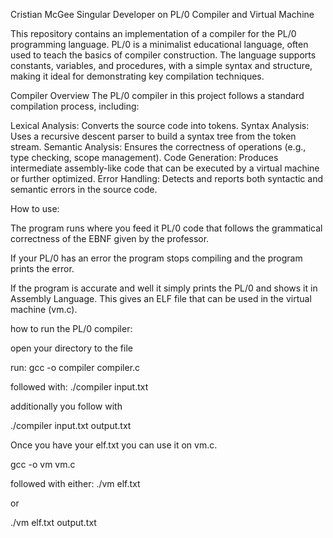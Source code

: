 Cristian McGee Singular Developer on PL/0 Compiler and Virtual Machine

This repository contains an implementation of a compiler for the PL/0 programming language. PL/0 is a minimalist educational language, often used to teach the basics of compiler construction. The language supports constants, variables, and procedures, with a simple syntax and structure, making it ideal for demonstrating key compilation techniques.

Compiler Overview
The PL/0 compiler in this project follows a standard compilation process, including:

Lexical Analysis: Converts the source code into tokens.
Syntax Analysis: Uses a recursive descent parser to build a syntax tree from the token stream.
Semantic Analysis: Ensures the correctness of operations (e.g., type checking, scope management).
Code Generation: Produces intermediate assembly-like code that can be executed by a virtual machine or further optimized.
Error Handling: Detects and reports both syntactic and semantic errors in the source code.

How to use:

The program runs where you feed it PL/0 code that follows the grammatical correctness of the EBNF given by the professor.

If your PL/0 has an error the program stops compiling and the program prints the error.

If the program is accurate and well it simply prints the PL/0 and shows it in Assembly Language. This gives an ELF file that can be used in the virtual machine (vm.c).

how to run the PL/0 compiler:

open your directory to the file

run:
gcc -o compiler compiler.c

followed with:
./compiler input.txt

additionally you follow with

./compiler input.txt output.txt

Once you have your elf.txt you can use it on vm.c.

gcc -o vm vm.c

followed with either:
./vm elf.txt

or

./vm elf.txt output.txt
